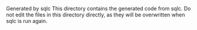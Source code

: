 Generated by sqlc
This directory contains the generated code from sqlc. Do not edit the files in this directory directly, as they will be overwritten when sqlc is run again.